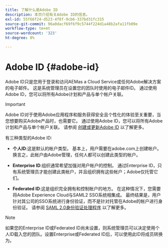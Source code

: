 ```yaml
---
title: 了解什么是Adobe ID
description: 本页介绍有关Adobe ID的信息。
exl-id: 55f66f24-d523-4f8f-9cb6-337bd31fc315
source-git-commit: 96a0dacf69f6f9c5744f224d1a48b2afa11fb09e
workflow-type: tm+mt
source-wordcount: '323'
ht-degree: 0%

---
```


# Adobe ID {#adobe-id}

Adobe ID只是您用于登录和访问AEMas a Cloud Service或任何Adobe解决方案的电子邮件。 这是系统管理员在设置您的团队时使用的电子邮件ID。 通过使用Adobe ID，您可以将所有Adobe计划和产品与单个帐户关联。

>[!IMPORTANT]
>Adobe ID对于使用Adobe应用程序和服务获得安全且个性化的体验至关重要，当您想要购买Adobe产品时，也需要它。 通过使用Adobe ID，您可以将所有Adobe计划和产品与单个帐户关联。 请参阅 [创建或更新Adobe ID](https://helpx.adobe.com/ca/manage-account/using/create-update-adobe-id.html#HowtocreateorupdateyourAdobeID) 以了解更多。

有三种类型的Adobe ID:

* **个人ID**:这是默认的帐户类型。 基本上，用户需要在adobe.com上创建帐户。 换言之，此帐户由Adobe管理，任何人都可以创建此类型的帐户。

* **Enterprise ID**:组织通常希望加强对用户帐户的控制。 通过Enterprise ID，只有系统管理员才能创建此类帐户，并且组织拥有这些帐户；Adobe仅托管它们。

* **Federated ID**:这是组织完全拥有和控制帐户的地方。 在这种情况下，您需要将Adobe Experience Cloud与SAML2 SSO系统相集成。 最终结果是，用户针对其公司的SSO系统进行身份验证，而不是针对托管在Adobe的帐户进行身份验证。 请参阅 [SAML 2.0身份验证处理程序](https://experienceleague.adobe.com/docs/experience-manager-65/administering/security/saml-2-0-authenticationhandler.html?lang=en) 以了解更多。

>[!NOTE]
>如果您的Enterprise ID或Federated ID尚未设置，则系统管理员可以决定使用个人ID载入您的团队。设置Enterprise或Federated ID后，可以使用此ID将成员转换为。
